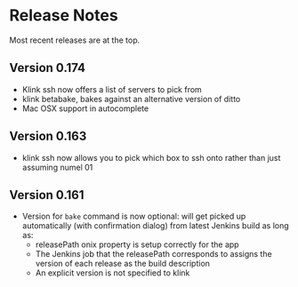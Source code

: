 # Release Notes
Most recent releases are at the top.

## Version 0.174
 * Klink ssh now offers a list of servers to pick from
 * klink betabake, bakes against an alternative version of ditto
 * Mac OSX support in autocomplete

## Version 0.163
 * klink ssh <app> <env> now allows you to pick which box to ssh onto rather than just assuming numel 01

## Version 0.161
 * Version for `bake` command is now optional: will get picked up automatically (with confirmation dialog) from latest Jenkins build as long as:
   - releasePath onix property is setup correctly for the app
   - The Jenkins job that the releasePath corresponds to assigns the version of each release as the build description  
   - An explicit version is not specified to klink
